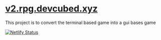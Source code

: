 # [v2.rpg.devcubed.xyz](http://v2.rpg.devcubed.xyz/)
This project is to convert the terminal based game into a gui bases game

[![Netlify Status](https://api.netlify.com/api/v1/badges/ed4769eb-350f-44ae-a088-7ab8d8a7af75/deploy-status)](https://app.netlify.com/sites/v2-rpg-devcubed/deploys)

